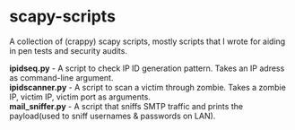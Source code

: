 # scapy-scripts
A collection of (crappy) scapy scripts, mostly scripts that I wrote for aiding in pen tests and security audits.


**ipidseq.py**        - A script to check IP ID generation pattern. Takes an IP adress as command-line argument. <br>
**ipidscanner.py**    - A script to scan a victim through zombie. Takes a zombie IP, victim IP, victim port as arguments.<br>
**mail_sniffer.py**   - A script that sniffs SMTP traffic and prints the payload(used to sniff usernames & passwords on LAN).<br>

